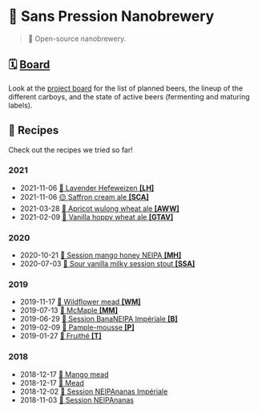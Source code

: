 # 🍻 Sans Pression Nanobrewery

> 📝 Open-source nanobrewery.

## 🗓 [Board][board]

Look at the [project board][board] for the list of planned beers, the
lineup of the different carboys, and the state of active beers
(fermenting and maturing labels).

[board]: https://github.com/valeriangalliat/sans-pression/projects/1

## 📂 Recipes

Check out the recipes we tried so far!

### 2021

* 2021-11-06 [🍇 Lavender Hefeweizen **[LH]**](2021/2021-11-06-lavender-hefeweizen.md)
* 2021-11-06 [🟡 Saffron cream ale **[SCA]**](2021/2021-11-06-saffron-cream-ale.md)
* 2021-03-28 [🍑 Apricot wulong wheat ale **[AWW]**](2021/2021-03-28-apricot-wulong-wheat-ale.md)
* 2021-02-09 [🍦 Vanilla hoppy wheat ale **[GTAV]**](2021/2021-02-09-vanilla-hoppy-wheat-ale.md)

### 2020

* 2020-10-21 [🥭 Session mango honey NEIPA **[MH]**](2020/2020-10-21-session-mango-honey-neipa.md)
* 2020-07-03 [🦉 Sour vanilla milky session stout **[SSA]**](2020/2020-07-03-sour-vanilla-milky-session-stout.md)

### 2019

* 2019-11-17 [🍯 Wildflower mead **[WM]**](2019/2019-11-17-wildflower-mead.md)
* 2019-07-13 [🍁 McMaple **[MM]**](2019/2019-07-13-mcmaple.md)
* 2019-06-29 [🍌 Session BanaNEIPA Impériale **[B]**](2019/2019-06-29-session-bananeipa-imperiale.md)
* 2019-02-09 [🍊 Pample-mousse **[P]**](2019/2019-02-09-pample-mousse.md)
* 2019-01-27 [🦜 Fruithé **[T]**](2019/2019-01-27-fruithe.md)

### 2018

* 2018-12-17 [🥭 Mango mead](2018/2018-12-17-mango-mead.md)
* 2018-12-17 [🐝 Mead](2018/2018-12-17-mead.md)
* 2018-12-02 [🍍 Session NEIPAnanas Impériale](2018/2018-12-02-session-neipananas-imperiale.md)
* 2018-11-03 [🍍 Session NEIPAnanas](2018/2018-11-03-session-neipananas.md)
